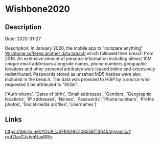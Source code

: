 # Wishbone2020

## Description

Date: 2020-01-27

Description:
In January 2020, the mobile app to &quot;compare anything&quot; <a href="https://www.infosecurity-magazine.com/news/wishbone-breach-40-million-records/" target="_blank" rel="noopener">Wishbone suffered another data breach</a> which followed their breach from 2016. An extensive amount of personal information including almost 10M unique email addresses alongside names, phone numbers geographic locations and other personal attributes were leaked online and extensively redistributed. Passwords stored as unsalted MD5 hashes were also included in the breach. The data was provided to HIBP by a source who requested it be attributed to &quot;All3in&quot;.


['Auth tokens', 'Dates of birth', 'Email addresses', 'Genders', 'Geographic locations', 'IP addresses', 'Names', 'Passwords', 'Phone numbers', 'Profile photos', 'Social media profiles', 'Usernames']

## Links

https://link-to.net/YOUR_USER/619.5108559713045/dynamic/?r=d2lzaGJvbmUuaW8=